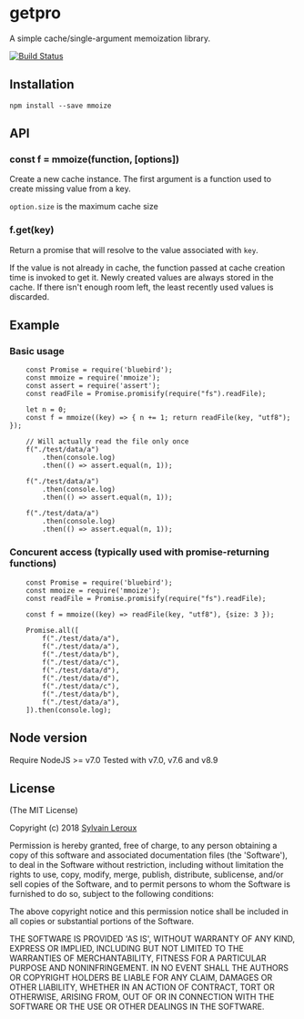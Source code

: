 getpro
======

A simple cache/single-argument memoization library.


[![Build Status](https://travis-ci.org/s-leroux/mmoize.png?branch=master)](https://travis-ci.org/s-leroux/mmoize)

## Installation

    npm install --save mmoize
    

## API

### const f = mmoize(function, [options])

Create a new cache instance.
The first argument is a function used to create missing value from
a key.

`option.size` is the maximum cache size

### f.get(key)
Return a promise that will resolve to the value associated with `key`.

If the value is not already in cache, the function passed at cache creation time is invoked to get it.
Newly created values are always stored in the cache. If there isn't enough room left,
the least recently used values is discarded.

## Example

### Basic usage
```
    const Promise = require('bluebird');
    const mmoize = require('mmoize');
    const assert = require('assert');
    const readFile = Promise.promisify(require("fs").readFile);

    let n = 0;
    const f = mmoize((key) => { n += 1; return readFile(key, "utf8"); });

    // Will actually read the file only once
    f("./test/data/a")
        .then(console.log)
        .then(() => assert.equal(n, 1));

    f("./test/data/a")
        .then(console.log)
        .then(() => assert.equal(n, 1));

    f("./test/data/a")
        .then(console.log)
        .then(() => assert.equal(n, 1));
```


### Concurent access (typically used with promise-returning functions)
```
    const Promise = require('bluebird');
    const mmoize = require('mmoize');
    const readFile = Promise.promisify(require("fs").readFile);

    const f = mmoize((key) => readFile(key, "utf8"), {size: 3 });

    Promise.all([
        f("./test/data/a"),
        f("./test/data/a"),
        f("./test/data/b"),
        f("./test/data/c"),
        f("./test/data/d"),
        f("./test/data/d"),
        f("./test/data/c"),
        f("./test/data/b"),
        f("./test/data/a"),
    ]).then(console.log);
```

## Node version
Require NodeJS >= v7.0
Tested with v7.0, v7.6 and v8.9
 
## License 

(The MIT License)

Copyright (c) 2018 [Sylvain Leroux](mailto:sylvain@chicoree.fr)

Permission is hereby granted, free of charge, to any person obtaining
a copy of this software and associated documentation files (the
'Software'), to deal in the Software without restriction, including
without limitation the rights to use, copy, modify, merge, publish,
distribute, sublicense, and/or sell copies of the Software, and to
permit persons to whom the Software is furnished to do so, subject to
the following conditions:

The above copyright notice and this permission notice shall be
included in all copies or substantial portions of the Software.

THE SOFTWARE IS PROVIDED 'AS IS', WITHOUT WARRANTY OF ANY KIND,
EXPRESS OR IMPLIED, INCLUDING BUT NOT LIMITED TO THE WARRANTIES OF
MERCHANTABILITY, FITNESS FOR A PARTICULAR PURPOSE AND NONINFRINGEMENT.
IN NO EVENT SHALL THE AUTHORS OR COPYRIGHT HOLDERS BE LIABLE FOR ANY
CLAIM, DAMAGES OR OTHER LIABILITY, WHETHER IN AN ACTION OF CONTRACT,
TORT OR OTHERWISE, ARISING FROM, OUT OF OR IN CONNECTION WITH THE
SOFTWARE OR THE USE OR OTHER DEALINGS IN THE SOFTWARE.
